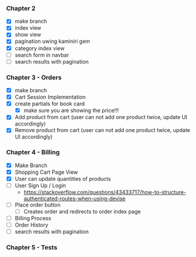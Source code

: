 ### Chapter 2

- [x] make branch
- [x] index view
- [x] show view
- [x] pagination uwing kaminiri gem
- [x] category index view
- [ ] search form in navbar
- [ ] search results with pagination

### Chapter 3 - Orders

- [x] make branch
- [x] Cart Session Implementation
- [x] create partials for book card
  - [x] make sure you are showing the price!!!
- [x] Add product from cart (user can not add one product twice, update UI accordingly)
- [x] Remove product from cart (user can not add one product twice, update UI accordingly)

### Chapter 4 - Billing

- [x] Make Branch
- [x] Shopping Cart Page View
- [x] User can update quantities of products
- [ ] User Sign Up / Login
  - https://stackoverflow.com/questions/43433717/how-to-structure-authenticated-routes-when-using-devise
- [ ] Place order button
  - [ ] Creates order and redirects to order index page
- [ ] Billing Process
- [ ] Order History
- [ ] search results with pagination

### Chapter 5 - Tests
